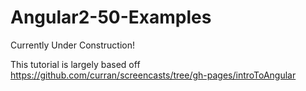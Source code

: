# Angular2-50-Examples

Currently Under Construction!

This tutorial is largely based off https://github.com/curran/screencasts/tree/gh-pages/introToAngular

